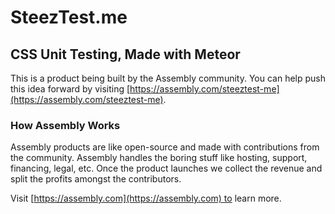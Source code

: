 # SteezTest.me

## CSS Unit Testing, Made with Meteor

This is a product being built by the Assembly community. You can help push this idea forward by visiting [https://assembly.com/steeztest-me](https://assembly.com/steeztest-me).

### How Assembly Works

Assembly products are like open-source and made with contributions from the community. Assembly handles the boring stuff like hosting, support, financing, legal, etc. Once the product launches we collect the revenue and split the profits amongst the contributors.

Visit [https://assembly.com](https://assembly.com) to learn more.
